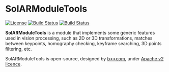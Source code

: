 # SolARModuleTools

[![License](https://img.shields.io/github/license/SolARFramework/SolARModuleTools?style=flat-square&label=License)](https://www.apache.org/licenses/LICENSE-2.0)
[![Build Status](http://argo.ci.b-com.com/buildStatus/icon?job=SolAR-Modules%2FSolARModuleTools%2Fmaster&style=flat-square&subject=Master)](http://argo.ci.b-com.com/job/SolAR-Modules/job/SolARModuleTools/job/master/)
[![Build Status](http://argo.ci.b-com.com/buildStatus/icon?job=SolAR-Modules%2FSolARModuleTools%2Fdevelop&style=flat-square&subject=Dev)](http://argo.ci.b-com.com/job/SolAR-Modules/job/SolARModuleTools/job/develop/)

**SolARModuleTools** is a module that implements some generic features used in vision processing, such as 2D or 3D transformations, matches between keypoints, homography checking, keyframe searching, 3D points filtering, etc.

SolARModuleTools is open-source, designed by [b<>com](https://b-com.com/en), under [Apache v2 licence](https://www.apache.org/licenses/LICENSE-2.0).

